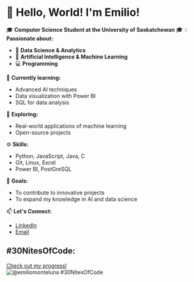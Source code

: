 # 👋 Hello, World! I'm Emilio!

🎓  **Computer Science Student at the University of Saskatchewan**  🎓
💡 **Passionate about:**  
- 🧠 **Data Science & Analytics**
- 🤖 **Artificial Intelligence & Machine Learning**
- 💻 **Programming**

🌱 **Currently learning:**  
- Advanced AI techniques  
- Data visualization with  Power BI  
- SQL for data analysis  

🔭 **Exploring:**  
- Real-world applications of machine learning  
- Open-source projects  

⚙️ **Skills:**  
- Python, JavaScript, Java, C  
- Git, Linux, Excel  
- Power BI, PostGreSQL  

🌟 **Goals:**  
- To contribute to innovative projects  
- To expand my knowledge in AI and data science  

📫 **Let's Connect:**  
- [LinkedIn](https://www.linkedin.com/in/emilio-montelongo-luna/)  
- [Email](emiliomonteluna@gmail.com)  


## #30NitesOfCode:
  [Check out my progress!](https://www.codedex.io/@emiliomonteluna/30-nites-of-code)  
  ![@emiliomonteluna #30NitesOfCode](https://www.codedex.io/api/petStatus?user=emiliomonteluna)


